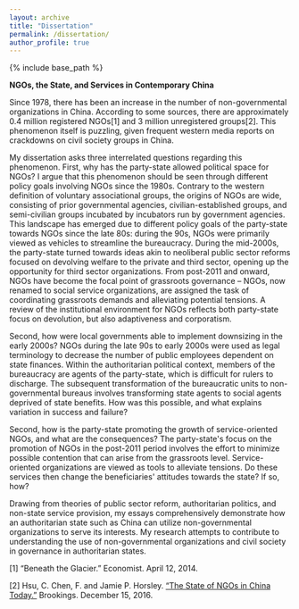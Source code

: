 ```yaml
---
layout: archive
title: "Dissertation"
permalink: /dissertation/
author_profile: true
---
```


{% include base_path %}

**NGOs, the State, and Services in Contemporary China**

Since 1978, there has been an increase in the number of non-governmental organizations in China. According to some sources, there are approximately 0.4 million registered NGOs[1] and 3 million unregistered groups[2]. This phenomenon itself is puzzling, given frequent western media reports on crackdowns on civil society groups in China.

My dissertation asks three interrelated questions regarding this phenomenon. First, why has the party-state allowed political space for NGOs? I argue that this phenomenon should be seen through different policy goals involving NGOs since the 1980s. Contrary to the western definition of voluntary associational groups, the origins of NGOs are wide, consisting of prior governmental agencies, civilian-established groups, and semi-civilian groups incubated by incubators run by government agencies. This landscape has emerged due to different policy goals of the party-state towards NGOs since the late 80s: during the 90s, NGOs were primarily viewed as vehicles to streamline the bureaucracy. During the mid-2000s, the party-state turned towards ideas akin to neoliberal public sector reforms focused on devolving welfare to the private and third sector, opening up the opportunity for third sector organizations. From post-2011 and onward, NGOs have become the focal point of grassroots governance – NGOs, now renamed to social service organizations, are assigned the task of coordinating grassroots demands and alleviating potential tensions. A review of the institutional environment for NGOs reflects both party-state focus on devolution, but also adaptiveness and corporatism.

Second, how were local governments able to implement downsizing in the early 2000s? NGOs during the late 90s to early 2000s were used as legal terminology to decrease the number of public employees dependent on state finances. Within the authoritarian political context, members of the bureaucracy are agents of the party-state, which is difficult for rulers to discharge. The subsequent transformation of the bureaucratic units to non-governmental bureaus involves transforming state agents to social agents deprived of state benefits. How was this possible, and what explains variation in success and failure?

Second, how is the party-state promoting the growth of service-oriented NGOs, and what are the consequences? The party-state's focus on the promotion of NGOs in the post-2011 period involves the effort to minimize possible contention that can arise from the grassroots level. Service-oriented organizations are viewed as tools to alleviate tensions. Do these services then change the beneficiaries' attitudes towards the state? If so, how?

Drawing from theories of public sector reform, authoritarian politics, and non-state service provision, my essays comprehensively demonstrate how an authoritarian state such as China can utilize non-governmental organizations to serve its interests. My research attempts to contribute to understanding the use of non-governmental organizations and civil society in governance in authoritarian states.

[1] “Beneath the Glacier.” Economist. April 12, 2014.

[2] Hsu, C. Chen, F. and Jamie P. Horsley. [“The State of NGOs in China Today.”](https://www.brookings.edu/blog/up-front/2016/12/15/the-state-of-ngos-in-china-today/) Brookings. December 15, 2016.
